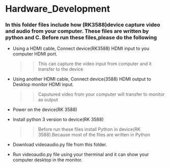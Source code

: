 # Hardware_Development


<h3>In this folder files include how (RK3588)device capture video and audio from your computer. These files are written by python and C. Before run these files,please do the following </h3>

  * Using a HDMI cable, Connect device(RK3588) HDMI input to you computer HDMI port.
     >>This can capture the video input from computer and it transfer to the device
      
  * Using another HDMI cable, Connect device(3588) HDMI output to Desktop monitor HDMI input.
     >>Caputured video from your computer will transfer to monitor as output
      
  * Power on the device(RK 3588)
  
  * Install python 3 version to device(RK 3588)
       >>Before run these files install Python in device(RK 3588).Because most of the files are written in Python
        
  * Download videoaudio.py file from this folder.

  * Run videoaudio.py file using your therminal and it can show your computer desktop in the monitor.
